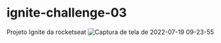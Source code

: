 # ignite-challenge-03
Projeto Ignite da rocketseat
![Captura de tela de 2022-07-19 09-23-55](https://user-images.githubusercontent.com/57191593/179749663-c2338da3-60ee-4585-b281-ebdb6b865b16.png)
